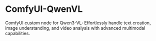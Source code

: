 # ComfyUI-QwenVL
ComfyUI custom node for Qwen3-VL: Effortlessly handle text creation, image understanding, and video analysis with advanced multimodal capabilities.

